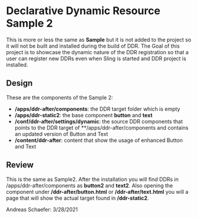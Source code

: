 # Declarative Dynamic Resource Sample 2

This is more or less the same as **Sample** but it is not added to the project so it will
not be built and installed during the build of DDR.
The Goal of this project is to showcase the dynamic nature of the DDR registration so that a
user can register new DDRs even when Sling is started and DDR project is installed.

## Design

These are the components of the Sample 2:

* **/apps/ddr-after/components**: the DDR target folder which is empty
* **/apps/ddr-static2**: the base component **button** and **text**
* **/conf/ddr-after/settings/dynamic**: the source DDR components that points to the DDR target of **/apps/ddr-after/components and contains an updated version of Button and Text
* **/content/ddr-after**: content that show the usage of enhanced Button and Text

## Review

This is the same as Sample2. After the installation you will find DDRs in /apps/ddr-after/components
as **button2** and **text2**.
Also opening the component under **/ddr-after/button.html** or **/ddr-after/text.html** you will
a page that will show the actual target found in **/ddr-static2**.

Andreas Schaefer: 3/28/2021